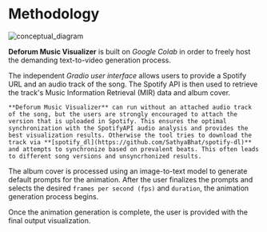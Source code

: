 # Methodology

![conceptual_diagram](/book_images/conceptual_diagram.svg)

**Deforum Music Visualizer** is built on *Google Colab* in order to freely host the demanding text-to-video generation process.

The independent *Gradio user interface* allows users to provide a Spotify URL and an audio track of the song. The Spotify API is then used to retrieve the track's Music Information Retrieval (MIR) data and album cover.

```{warning}
**Deforum Music Visualizer** can run without an attached audio track of the song, but the users are strongly encouraged to attach the version that is uploaded in Spotify. This ensures the optimal synchronization with the SpotifyAPI audio analysis and provides the best visualization results. Otherwise the tool tries to download the track via **[spotify_dl](https://github.com/SathyaBhat/spotify-dl)** and attempts to synchronize based on prevalent beats. This often leads to different song versions and unsyncrhonized results.
```

The album cover is processed using an image-to-text model to generate default prompts for the animation. After the user finalizes the prompts and selects the desired ```frames per second (fps)``` and ```duration```, the animation generation process begins.

Once the animation generation is complete, the user is provided with the final output visualization.
